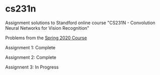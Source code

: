 # cs231n

Assignment solutions to Standford online course "CS231N - Convolution Neural Networks for Vision Recognition"

Problems from the [Spring 2020 Course](http://cs231n.stanford.edu)

Assignment 1: Complete

Assignment 2: Complete

Assignnent 3: In Progress

